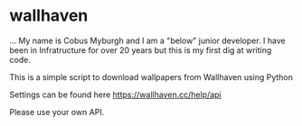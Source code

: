 # wallhaven
...
My name is Cobus Myburgh and I am a "below" junior developer.
I have been in Infratructure for over 20 years but this is my first dig at writing code.

This is a simple script to download wallpapers from Wallhaven using Python

Settings can be found here https://wallhaven.cc/help/api

Please use your own API.